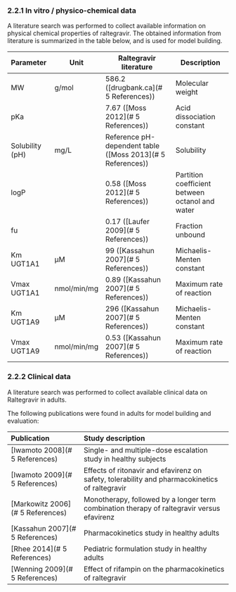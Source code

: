 ### 2.2.1	In vitro / physico-chemical data

A literature search was performed to collect available information on physical chemical properties of raltegravir. The obtained information from literature is summarized in the table below, and is used for model building.

| **Parameter**   | **Unit**    | **Raltegravir literature**                                  | **Description**                                 |
| :-------------- | ----------- | ----------------------------------------------------------- | ----------------------------------------------- |
| MW              | g/mol       | 586.2 ([drugbank.ca](# 5 References))                       | Molecular weight                                |
| pKa             |             | 7.67 ([Moss 2012](# 5 References))                          | Acid dissociation constant                      |
| Solubility (pH) | mg/L        | Reference pH-dependent table  ([Moss 2013](# 5 References)) | Solubility                                      |
| logP            |             | 0.58 ([Moss 2012](# 5 References))                          | Partition coefficient between octanol and water |
| fu              |             | 0.17 ([Laufer 2009](# 5 References))                        | Fraction unbound                                |
| Km UGT1A1       | µM          | 99 ([Kassahun 2007](# 5 References))                        | Michaelis-Menten constant                       |
| Vmax UGT1A1     | nmol/min/mg | 0.89 ([Kassahun 2007](# 5 References))                      | Maximum rate of reaction                        |
| Km UGT1A9       | µM          | 296 ([Kassahun 2007](# 5 References))                       | Michaelis-Menten constant                       |
| Vmax UGT1A9     | nmol/min/mg | 0.53 ([Kassahun 2007](# 5 References))                      | Maximum rate of reaction                        |

### 2.2.2	Clinical data

A literature search was performed to collect available clinical data on Raltegravir in adults. 

The following publications were found in adults for model building and evaluation:

| Publication                       | Study description                                            |
| :-------------------------------- | :----------------------------------------------------------- |
| [Iwamoto 2008](# 5 References)   | Single- and multiple-dose escalation study in healthy subjects |
| [Iwamoto 2009](# 5 References)   | Effects of ritonavir and efavirenz on safety, tolerability and pharmacokinetics of raltegravir |
| [Markowitz 2006](# 5 References) | Monotherapy, followed by a longer term combination therapy of raltegravir versus efavirenz |
| [Kassahun 2007](# 5 References)  | Pharmacokinetics study in healthy adults                     |
| [Rhee 2014](# 5 References)      | Pediatric formulation study in healthy adults                |
| [Wenning 2009](# 5 References)   | Effect of rifampin on the pharmacokinetics of raltegravir    |

